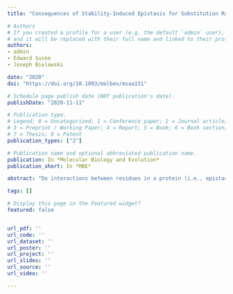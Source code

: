 ```yaml
---
title: "Consequences of Stability-Induced Epistasis for Substitution Rates"

# Authors
# If you created a profile for a user (e.g. the default `admin` user), write the username (folder name) here 
# and it will be replaced with their full name and linked to their profile.
authors:
- admin
- Edward Susko
- Joseph Bielawski

date: "2020"
doi: "https://doi.org/10.1093/molbev/msaa151"

# Schedule page publish date (NOT publication's date).
publishDate: "2020-11-11"

# Publication type.
# Legend: 0 = Uncategorized; 1 = Conference paper; 2 = Journal article;
# 3 = Preprint / Working Paper; 4 = Report; 5 = Book; 6 = Book section;
# 7 = Thesis; 8 = Patent
publication_types: ["2"]

# Publication name and optional abbreviated publication name.
publication: In *Molecular Biology and Evolution*
publication_short: In *MBE*

abstract: "Do interactions between residues in a protein (i.e., epistasis) significantly alter evolutionary dynamics? If so, what consequences might they have on inference from traditional codon substitution models which assume site- independence for the sake of computational tractability? To investigate the effects of epistasis on substitution rates, we employed a mechanistic mutation-selection model in conjunction with a fitness framework derived from protein stability. We refer to this as the stability-informed site-dependent (S-SD) model and developed a new stability-informed site-independent (S-SI) model that captures the average effect of stability constraints on individual sites of a protein. Comparison of S-SI and S-SD offers a novel and direct method for investigating the consequences of stability-induced epistasis on protein evolution. We developed S-SI and S-SD models for three natural proteins and showed that they generate sequences consistent with real alignments. Our analyses revealed that epistasis tends to increase substitution rates compared with the rates under site-independent evolution. We then assessed the epistatic sensitivity of individual site and discovered a counterintuitive effect: Highly connected sites were less influenced by epistasis relative to exposed sites. Lastly, we show that, despite the unrealistic assumptions, traditional models perform comparably well in the presence and absence of epistasis and provide reasonable summaries of average selection intensities. We conclude that epistatic models are critical to understanding protein evolutionary dynamics, but epistasis might not be required for reasonable inference of selection pressure when averaging over time and sites." 

tags: []

# Display this page in the Featured widget?
featured: false


url_pdf: ''
url_code: ''
url_dataset: ''
url_poster: ''
url_project: ''
url_slides: ''
url_source: ''
url_video: ''

---
```

